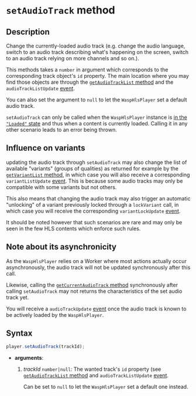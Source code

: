 # `setAudioTrack` method

## Description

Change the currently-loaded audio track (e.g. change the audio language, switch
to an audio track describing what's happening on the screen, switch to an audio
track relying on more channels and so on.).

This methods takes a `number` in argument which corresponds to the corresponding
track object's `id` property. The main location where you may find those objects
are through the [`getAudioTrackList` method](./getAudioTrackList.md) and the
`audioTrackListUpdate` [event](../Player_Events.md).

You can also set the argument to `null` to let the `WaspHlsPlayer` set a
default audio track.

`setAudioTrack` can only be called when the `WaspHlsPlayer` instance is [in the
`"Loaded"` state](./getPlayerState.md) and thus when a content is currently
loaded. Calling it in any other scenario leads to an error being thrown.

## Influence on variants

updating the audio track through `setAudioTrack` may also change the
list of available "variants" (groups of qualities) as returned for example by
the [`getVariantList` method](../Variant_Selection/getVariantList.md), in which
case you will also receive a corresponding `variantListUpdate`
[event](../Player_Events.md). This is because some audio tracks may only be
compatible with some variants but not others.

This also means that changing the audio track may also trigger an automatic
"unlocking" of a variant previously locked through a `lockVariant` call, in
which case you will receive the corresponding `variantLockUpdate`
[event](../Player_Events.md).

It should be noted however that such scenarios are rare and may only be seen in
the few HLS contents which enforce such rules.

## Note about its asynchronicity

As the `WaspHlsPlayer` relies on a Worker where most actions actually occur
asynchronously, the audio track will not be updated synchronously after this
call.

Likewise, calling the [`getCurrentAudioTrack` method](./getCurrentAudioTrack.md)
synchronously after calling `setAudioTrack` may not returns the characteristics
of the set audio track yet.

You will receive a `audioTrackUpdate` [event](../Player_Events.md) once the
audio track is known to be actively loaded by the `WaspHlsPlayer`.

## Syntax

```js
player.setAudioTrack(trackId);
```

- **arguments**:

  1. _trackId_ `number|null`: The wanted track's `id` property (see
     [`getAudioTrackList` method](./getAudioTrackList.md) and `audioTrackListUpdate`
     [event](../Player_Events.md).

     Can be set to `null` to let the `WaspHlsPlayer` set a default one instead.

